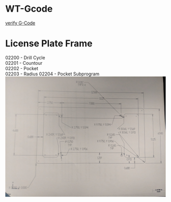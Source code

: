 # WT-Gcode
[verify G-Code](https://nraynaud.github.io/webgcode/)
# License Plate Frame
02200 - Drill Cycle <br />
02201 - Countour <br />
02202 - Pocket <br />
02203 - Radius 
02204 - Pocket Subprogram
![alt text](IMG_20180912_091057.jpg)

